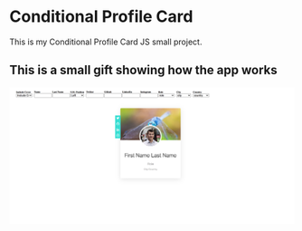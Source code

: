 # Conditional Profile Card
This is my Conditional Profile Card JS small project. 

<h2> This is a small gift showing how the app works </h2>

<img src="conditional-formatting-card.png" alt="profile card gif"/>

